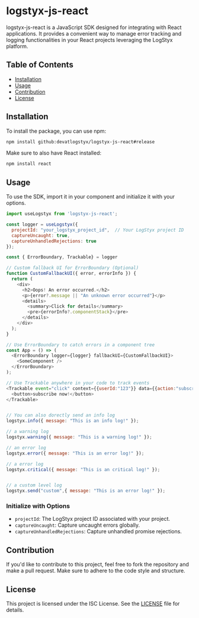# logstyx-js-react

logstyx-js-react is a JavaScript SDK designed for integrating with React applications. It provides a convenient way to manage error tracking and logging functionalities in your React projects leveraging the LogStyx platform.

## Table of Contents

- [Installation](#installation)
- [Usage](#usage)
- [Contribution](#contribution)
- [License](#license)

## Installation

To install the package, you can use npm:

```bash
npm install github:devatlogstyx/logstyx-js-react#release
```

Make sure to also have React installed:

```bash
npm install react
```

## Usage

To use the SDK, import it in your component and initialize it with your options.

```javascript
import useLogstyx from 'logstyx-js-react';

const logger = useLogstyx({ 
  projectId: "your_logstyx_project_id",  // Your LogStyx project ID
  captureUncaught: true, 
  captureUnhandledRejections: true 
});

const { ErrorBoundary, Trackable} = logger

// Custom fallback UI for ErrorBoundary (Optional)
function CustomFallbackUI({ error, errorInfo }) {
  return (
    <div>
      <h2>Oops! An error occurred.</h2>
      <p>{error?.message || "An unknown error occurred"}</p>
      <details>
        <summary>Click for details</summary>
        <pre>{errorInfo?.componentStack}</pre>
      </details>
    </div>
  );
}

// Use ErrorBoundary to catch errors in a component tree
const App = () => (
  <ErrorBoundary logger={logger} fallbackUI={CustomFallbackUI}>
    <SomeComponent />
  </ErrorBoundary>
);

// Use Trackable anywhere in your code to track events
<Trackable event="click" context={{userId:"123"}} data={{action:"subscribe"}}>
  <button>subscribe now!</button>
</Trackable>


// You can also dorectly send an info log
logstyx.info({ message: "This is an info log!" });

// a warning log
logstyx.warning({ message: "This is a warning log!" });

// an error log
logstyx.error({ message: "This is an error log!" });

// a error log
logstyx.critical({ message: "This is an critical log!" });


// a custom level log
logstyx.send("custom",{ message: "This is an error log!" });

```

### Initialize with Options
- `projectId`: The LogStyx project ID associated with your project.
- `captureUncaught`: Capture uncaught errors globally.
- `captureUnhandledRejections`: Capture unhandled promise rejections.

## Contribution

If you'd like to contribute to this project, feel free to fork the repository and make a pull request. Make sure to adhere to the code style and structure.

## License

This project is licensed under the ISC License. See the [LICENSE](LICENSE) file for details.